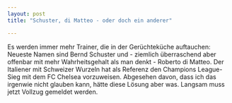 ```yaml
---
layout: post
title: "Schuster, di Matteo - oder doch ein anderer"

---
```


Es werden immer mehr Trainer, die in der Gerüchteküche auftauchen: Neueste Namen sind Bernd Schuster und - ziemlich überraschend aber offenbar mit mehr Wahrheitsgehalt als man denkt - Roberto di Matteo. Der Italiener mit Schweizer Wurzeln hat als Referenz den Champions League-Sieg mit dem FC Chelsea vorzuweisen. Abgesehen davon, dass ich das irgenwie nicht glauben kann, hätte diese Lösung aber was. Langsam muss jetzt Vollzug gemeldet werden.


